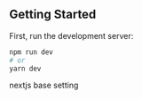 ## Getting Started

First, run the development server:

```bash
npm run dev
# or
yarn dev
```

nextjs base setting

